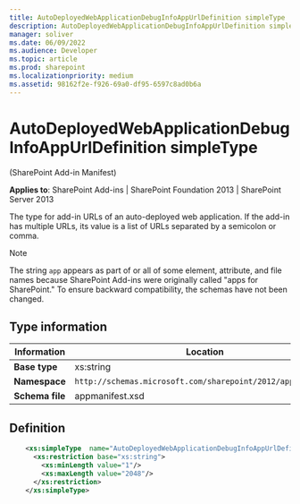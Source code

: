 ```yaml
---
title: AutoDeployedWebApplicationDebugInfoAppUrlDefinition simpleType
description: AutoDeployedWebApplicationDebugInfoAppUrlDefinition simpleType is the type for add-in URLs of an auto-deployed web application.
manager: soliver
ms.date: 06/09/2022
ms.audience: Developer
ms.topic: article
ms.prod: sharepoint
ms.localizationpriority: medium
ms.assetid: 98162f2e-f926-69a0-df95-6597c8ad0b6a
---
```


# AutoDeployedWebApplicationDebugInfoAppUrlDefinition simpleType 

(SharePoint Add-in Manifest)

**Applies to**: SharePoint Add-ins | SharePoint Foundation 2013 | SharePoint Server 2013

The type for add-in URLs of an auto-deployed web application. If the add-in has multiple URLs, its value is a list of URLs separated by a semicolon or comma.

> [!NOTE] 
> The string `app` appears as part of or all of some element, attribute, and file names because SharePoint Add-ins were originally called "apps for SharePoint." To ensure backward compatibility, the schemas have not been changed.

## Type information

| Information  | Location  |
|---|---|
| **Base type**  | xs:string |
| **Namespace**  | `http://schemas.microsoft.com/sharepoint/2012/app/manifest` |
| **Schema file**  | appmanifest.xsd |

## Definition

```XML
    <xs:simpleType  name="AutoDeployedWebApplicationDebugInfoAppUrlDefinition">
      <xs:restriction base="xs:string">
        <xs:minLength value="1"/>
        <xs:maxLength value="2048"/>
      </xs:restriction>
    </xs:simpleType>
```

<br/>








